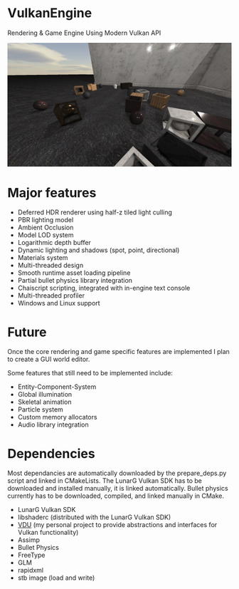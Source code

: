 # VulkanEngine
Rendering &amp; Game Engine Using Modern Vulkan API

![Engine Image](https://github.com/przemektmalon/VulkanEngine/blob/master/engineimg.png)

# Major features
* Deferred HDR renderer using half-z tiled light culling
* PBR lighting model
* Ambient Occlusion
* Model LOD system
* Logarithmic depth buffer
* Dynamic lighting and shadows (spot, point, directional)
* Materials system
* Multi-threaded design
* Smooth runtime asset loading pipeline
* Partial bullet physics library integration
* Chaiscript scripting, integrated with in-engine text console
* Multi-threaded profiler
* Windows and Linux support

# Future
Once the core rendering and game specific features are implemented I plan to create a GUI world editor.

Some features that still need to be implemented include:
* Entity-Component-System
* Global illumination
* Skeletal animation
* Particle system
* Custom memory allocators
* Audio library integration

# Dependencies

Most dependancies are automatically downloaded by the prepare_deps.py script and linked in CMakeLists. The LunarG Vulkan SDK has to be downloaded and installed manually, it is linked automatically. Bullet physics currently has to be downloaded, compiled, and linked manually in CMake.

* LunarG Vulkan SDK
* libshaderc (distributed with the LunarG Vulkan SDK)
* [VDU](https://github.com/przemektmalon/VulkanDevUtility) (my personal project to provide abstractions and interfaces for Vulkan functionality)
* Assimp
* Bullet Physics
* FreeType
* GLM
* rapidxml
* stb image (load and write)
